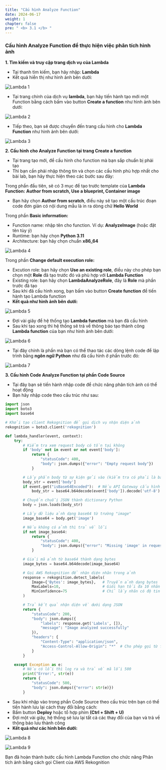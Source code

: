 ```yaml
---
title: "Cấu hình Analyze Function"
date: 2024-06-17
weight: 1
chapter: false
pre: " <b> 3.1 </b> "
---
```


### Cấu hình Analyze Function để thực hiện việc phân tích hình ảnh

**1. Tìm kiếm và truy cập trang dịch vụ của Lambda**
- Tại thanh tìm kiếm, bạn hãy nhập: **Lambda**
- Kết quả hiển thị như hình ảnh bên dưới:

![Lambda 1](/images/3.LambdaFunction/lambda_1.png)

- Tại trang chính của dịch vụ **lambda**, bạn hãy tiến hành tạo mới một Function bằng cách bấm vào button **Create a function** như hình ảnh bên dưới:

![Lambda 2](/images/3.LambdaFunction/lambda_2.png)

- Tiếp theo, bạn sẽ được chuyển đến trang cấu hình cho **Lambda Function** như hình ảnh bên dưới:

![Lambda 3](/images/3.LambdaFunction/lambda_3.png)

**2. Cấu hình cho Analyze Function tại trang Create a function**
- Tại trang tạo mới, để cấu hình cho function mà bạn sắp chuẩn bị phải tạo
- Thì bạn cần phải nhập thông tin và chọn các cấu hình phù hợp nhất cho bài lab, bạn hãy thực hiện theo các bước sau đây:

Trong phần đầu tiên, sẽ có 3 mục để tạo trước template của **Lambda Function:** **Author from scratch, Use a blueprint, Container image**
- Bạn hãy chọn **Author from scratch**, điều này sẽ tạo một cấu trúc đoạn code đơn giản có nội dung mẫu là in ra dòng chữ **Hello World**

Trong phần **Basic information:**
- Function name: nhập tên cho function. Ví dụ: **AnalyzeImage** (hoặc đặt tên tùy ý)
- Runtime: bạn hãy chọn **Python 3.11**
- Architecture: bạn hãy chọn chuẩn **x86_64**

![Lambda 4](/images/3.LambdaFunction/lambda_4.png)

Trong phần **Change default execution role:**
- Excution role: bạn hãy chọn **Use an existing role**, điều này cho phép bạn chọn một **Role** đã tạo trước đó và phù hợp với **Lambda Function**
- Existing role: bạn hãy chọn **LambdaAnalyzeRole**, đây là **Role** mà phần trước đã tạo
- Sau khi đã cấu hình xong, bạn bấm vào button **Create function** để tiến hành tạo  Lambda function
- **Kết quả như hình ảnh bên dưới:**

![Lambda 5](/images/3.LambdaFunction/lambda_5.png)

- Đợi vài giây để hệ thống tạo **Lambda function** mà bạn đã cấu hình
- Sau khi tạo xong thì hệ thống sẽ trả về thông báo tạo thành công **Lambda function** của bạn như hình ảnh bên dưới:

![Lambda 6](/images/3.LambdaFunction/lambda_6.png)

- Tại đây chính là phần mà bạn có thể thao tác các dòng lệnh code để lập trình bằng **ngôn ngữ Python** như đã cấu hình ở phần trước đó:

![Lambda 7](/images/3.LambdaFunction/lambda_7.png)

**3. Cấu hình Code Analyze Function tại phần Code Source**
- Tại đây bạn sẽ tiến hành nhập code để chức năng phân tích ảnh có thể hoạt động
- Bạn hãy nhập code theo cấu trúc như sau:

```python
import json
import boto3
import base64

# Khởi tạo client Rekognition để gọi dịch vụ nhận diện ảnh
rekognition = boto3.client('rekognition')

def lambda_handler(event, context):
    try:
        # Kiểm tra xem request body có tồn tại không
        if 'body' not in event or not event['body']:
            return {
                "statusCode": 400,
                "body": json.dumps({"error": "Empty request body"})
            }

        # Lấy phần body từ sự kiện gửi vào (kiểm tra có phải là base64 không)
        body_str = event['body']
        if event.get("isBase64Encoded"):  # Nếu API Gateway cấu hình truyền base64
            body_str = base64.b64decode(event['body']).decode('utf-8')

        # Chuyển chuỗi JSON thành dictionary Python
        body = json.loads(body_str)

        # Lấy dữ liệu ảnh dạng base64 từ trường "image"
        image_base64 = body.get('image')

        # Nếu không có ảnh thì trả về lỗi
        if not image_base64:
            return {
                "statusCode": 400,
                "body": json.dumps({"error": "Missing 'image' in request body"})
            }

        # Giải mã ảnh từ base64 thành dạng bytes
        image_bytes = base64.b64decode(image_base64)

        # Gọi AWS Rekognition để nhận diện nhãn trong ảnh
        response = rekognition.detect_labels(
            Image={'Bytes': image_bytes},   # Truyền ảnh dạng bytes
            MaxLabels=10,                   # Giới hạn tối đa 10 nhãn trả về
            MinConfidence=75                # Chỉ lấy nhãn có độ tin cậy từ 75% trở lên
        )

        # Trả kết quả nhận diện về dưới dạng JSON
        return {
            "statusCode": 200,
            "body": json.dumps({
                "labels": response.get('Labels', []),
                "message": "Image analyzed successfully"
            }),
            "headers": {
                "Content-Type": "application/json",
                "Access-Control-Allow-Origin": "*"  # Cho phép gọi từ frontend
            }
        }

    except Exception as e:
        # Nếu có lỗi thì log ra và trả về mã lỗi 500
        print("Error:", str(e))
        return {
            "statusCode": 500,
            "body": json.dumps({"error": str(e)})
        }
```

- Sau khi nhập vào trong phần Code Source theo cấu trúc trên bạn có thể tiến hành lưu lại cách thay đổi bằng cách:
- Bấm button **Deploy** hoặc tổ hợp phím **(Ctrl + Shift + U)**
- Đợi một vài giây, hệ thống sẽ lưu lại tất cả các thay đổi của bạn và trả về thông báo lưu thành công
- **Kết quả như các hình bên dưới:**

![Lambda 8](/images/3.LambdaFunction/lambda_8.png)

![Lambda 9](/images/3.LambdaFunction/lambda_9.png)

Bạn đã hoàn thành bước cấu hình Lambda Function cho chức năng Phân tích ảnh bằng cách gọi Client của AWS Rekognition















